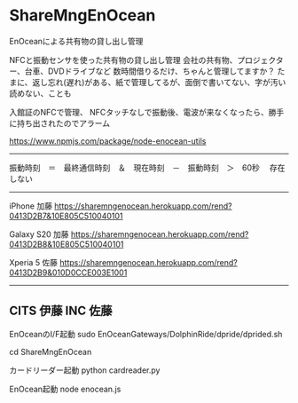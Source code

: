 # ShareMngEnOcean

EnOceanによる共有物の貸し出し管理


NFCと振動センサを使った共有物の貸し出し管理
会社の共有物、プロジェクター、台車、DVDドライブなど
数時間借りるだけ、ちゃんと管理してますか？
たまに、返し忘れ(遅れ)がある、紙で管理してるが、面倒で書いてない、字が汚い読めない、ことも

入館証のNFCで管理、
NFCタッチなしで振動後、電波が来なくなったら、勝手に持ち出されたのでアラーム

https://www.npmjs.com/package/node-enocean-utils

----

振動時刻　＝　最終通信時刻　＆　現在時刻　－　振動時刻　＞　60秒
　存在しない

------
iPhone		加藤
https://sharemngenocean.herokuapp.com/rend?0413D2B7&10E805C510040101


Galaxy S20		加藤
https://sharemngenocean.herokuapp.com/rend?0413D2B8&10E805C510040101

Xperia 5		佐藤
https://sharemngenocean.herokuapp.com/rend?0413D2B9&010D0CCE003E1001

---------
CITS	伊藤
INC		佐藤
---------------



EnOceanのI/F起動
  sudo EnOceanGateways/DolphinRide/dpride/dprided.sh

  cd ShareMngEnOcean

カードリーダー起動
  python cardreader.py

EnOcean起動
  node enocean.js
